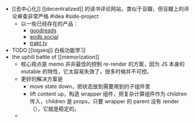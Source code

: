 - [[去中心化]] [[decentralized]] 的读书评论网站，类似于豆瓣，但豆瓣上的评论审查非常严格 #idea #side-project
	- 以一些已经存在的产品：
		- [goodreads](https://www.goodreads.com/)
		- [eodb.social](https://t.co/lgpO79f5tH)
		- [trakt.tv](https://t.co/qtca54JNFo)
- TODO [[logseq]] 白板功能学习
- the uphill battle of [[memorization]]
	- 核心观点是 memo 并非最佳的控制 re-render 的方案，因为 JS 本身的 mutable 的特性，它太容易失效了，很多时候并不可控。
	- 更好的解决方案是
		- move state down，把状态放到需要用到的子组件里
		- lift content up，构造 wrapper 组件，把复杂计算组件作为 children 传入，children 是 props，只要 wrapper 的 parent 没有 render（），它就是稳定的。
	-